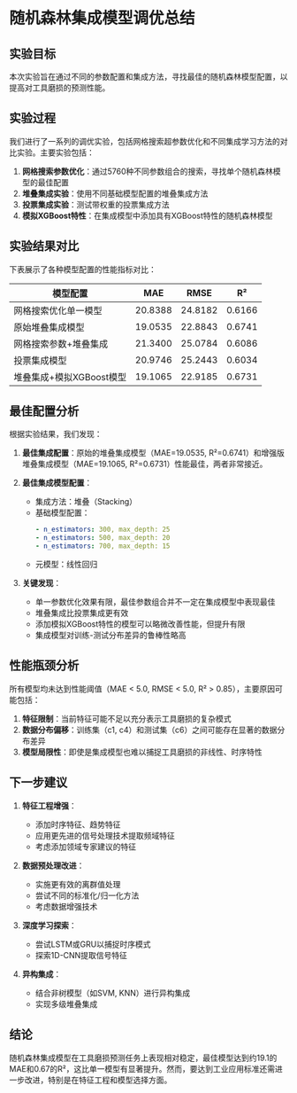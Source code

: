 # 随机森林集成模型调优总结

## 实验目标

本次实验旨在通过不同的参数配置和集成方法，寻找最佳的随机森林模型配置，以提高对工具磨损的预测性能。

## 实验过程

我们进行了一系列的调优实验，包括网格搜索超参数优化和不同集成学习方法的对比实验。主要实验包括：

1. **网格搜索参数优化**：通过5760种不同参数组合的搜索，寻找单个随机森林模型的最佳配置
2. **堆叠集成实验**：使用不同基础模型配置的堆叠集成方法
3. **投票集成实验**：测试带权重的投票集成方法
4. **模拟XGBoost特性**：在集成模型中添加具有XGBoost特性的随机森林模型

## 实验结果对比

下表展示了各种模型配置的性能指标对比：

| 模型配置                                | MAE      | RMSE     | R²       |
|---------------------------------------|----------|----------|----------|
| 网格搜索优化单一模型                    | 20.8388  | 24.8182  | 0.6166   |
| 原始堆叠集成模型                        | 19.0535  | 22.8843  | 0.6741   |
| 网格搜索参数+堆叠集成                   | 21.3400  | 25.0784  | 0.6086   |
| 投票集成模型                           | 20.9746  | 25.2443  | 0.6034   |
| 堆叠集成+模拟XGBoost模型               | 19.1065  | 22.9185  | 0.6731   |

## 最佳配置分析

根据实验结果，我们发现：

1. **最佳集成配置**：原始的堆叠集成模型（MAE=19.0535, R²=0.6741）和增强版堆叠集成模型（MAE=19.1065, R²=0.6731）性能最佳，两者非常接近。

2. **最佳集成模型配置**：
   - 集成方法：堆叠（Stacking）
   - 基础模型配置：
     ```yaml
     - n_estimators: 300, max_depth: 25
     - n_estimators: 500, max_depth: 20
     - n_estimators: 700, max_depth: 15
     ```
   - 元模型：线性回归

3. **关键发现**：
   - 单一参数优化效果有限，最佳参数组合并不一定在集成模型中表现最佳
   - 堆叠集成比投票集成更有效
   - 添加模拟XGBoost特性的模型可以略微改善性能，但提升有限
   - 集成模型对训练-测试分布差异的鲁棒性略高

## 性能瓶颈分析

所有模型均未达到性能阈值（MAE < 5.0, RMSE < 5.0, R² > 0.85），主要原因可能包括：

1. **特征限制**：当前特征可能不足以充分表示工具磨损的复杂模式
2. **数据分布偏移**：训练集（c1, c4）和测试集（c6）之间可能存在显著的数据分布差异
3. **模型局限性**：即使是集成模型也难以捕捉工具磨损的非线性、时序特性

## 下一步建议

1. **特征工程增强**：
   - 添加时序特征、趋势特征
   - 应用更先进的信号处理技术提取频域特征
   - 考虑添加领域专家建议的特征

2. **数据预处理改进**：
   - 实施更有效的离群值处理
   - 尝试不同的标准化/归一化方法
   - 考虑数据增强技术

3. **深度学习探索**：
   - 尝试LSTM或GRU以捕捉时序模式
   - 探索1D-CNN提取信号特征

4. **异构集成**：
   - 结合非树模型（如SVM, KNN）进行异构集成
   - 实现多级堆叠集成

## 结论

随机森林集成模型在工具磨损预测任务上表现相对稳定，最佳模型达到约19.1的MAE和0.67的R²，这比单一模型有显著提升。然而，要达到工业应用标准还需进一步改进，特别是在特征工程和模型选择方面。 